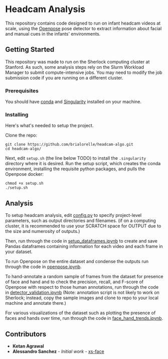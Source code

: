 # Headcam Analysis

This repository contains code designed to run on infant headcam videos at scale, using the [Openpose](https://github.com/CMU-Perceptual-Computing-Lab/openpose) pose detector to extract information about facial and manual cues in the infants' environments.

## Getting Started

This repository was made to run on the Sherlock computing cluster at Stanford. As such, some analysis steps rely on the Slurm Workload Manager to submit compute-intensive jobs. You may need to modify the job submission code if you are running on a different cluster.

### Prerequisites

You should have [conda](https://docs.conda.io/en/latest/miniconda.html) and [Singularity](https://github.com/sylabs/singularity) installed on your machine.

### Installing

Here's what's needed to setup the project.

Clone the repo:
```
git clone https://github.com/brialorelle/headcam-algo.git
cd headcam-algo/
```

Next, edit `setup.sh` (the line below TODO) to install the `.singularity` directory where it is desired. Run the setup script, which creates the conda environment, installing the requisite python packages, and pulls the Openpose docker:
```
chmod +x setup.sh
./setup.sh
```

## Analysis

To setup headcam analysis, edit [config.py](src/config.py) to specify project-level parameters, such as output directories and filenames. (if on a computing cluster, it is recommended to use your SCRATCH space for OUTPUT due to the size and numerosity of outputs.)

Then, run through the code in [setup_dataframes.ipynb](src/setup_dataframes.ipynb) to create and save Pandas dataframes containing information for each video and each frame in your dataset.

To run Openpose on the entire dataset and condense the outputs run through the code in [openpose.ipynb](src/openpose.ipynb). 

To hand-annotate a random sample of frames from the dataset for presence of face and hand and to check the precision, recall, and F-score of Openpose with respect to those human annotations, run through the code in [detector_validation.ipynb](src/detector_validation.ipynb) (Note: annotation script is not likely to work on Sherlock; instead, copy the sample images and clone to repo to your local machine and annotate there.)

For various visualizations of the dataset such as plotting the presence of faces and hands over time, run through the code in [face_hand_trends.ipynb](src/face_hand_trends.ipynb).

## Contributors

* **Ketan Agrawal**
* **Alessandro Sanchez** - *Initial work* - [xs-face](https://github.com/amsan7/xs-face)

